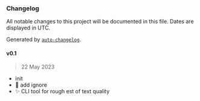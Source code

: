 ### Changelog

All notable changes to this project will be documented in this file. Dates are displayed in UTC.

Generated by [`auto-changelog`](https://github.com/CookPete/auto-changelog).

#### v0.1

> 22 May 2023

- init
- 🙈 add ignore
- ✨ CLI tool for rough est of text quality
